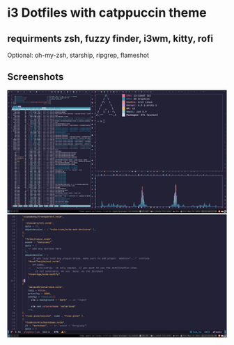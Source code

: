 # i3 Dotfiles with catppuccin theme

requirments zsh, fuzzy finder, i3wm, kitty, rofi
--- 
Optional: oh-my-zsh, starship, ripgrep, flameshot

## Screenshots
![Catppuccin themed arch](https://github.com/CyanCipher/i3-dotfiles/blob/main/screenshots/image.png)
![Catppuccin themed arch](https://github.com/CyanCipher/i3-dotfiles/blob/main/screenshots/image2.png)
